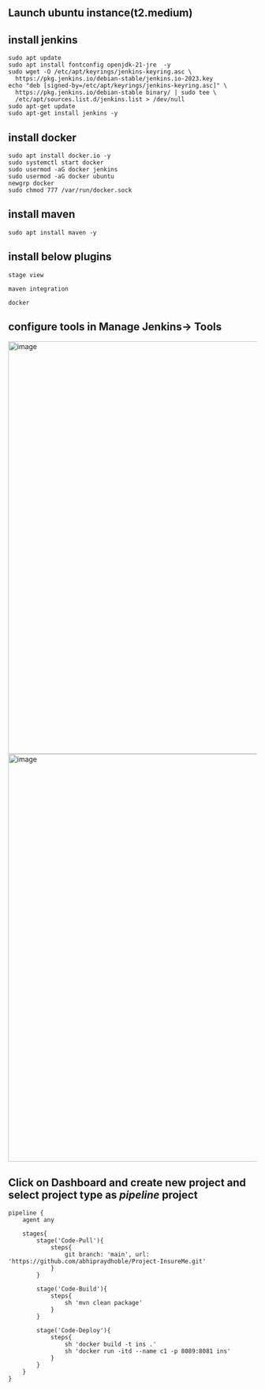 ## Launch ubuntu instance(t2.medium)

## install jenkins
````
sudo apt update
sudo apt install fontconfig openjdk-21-jre  -y
sudo wget -O /etc/apt/keyrings/jenkins-keyring.asc \
  https://pkg.jenkins.io/debian-stable/jenkins.io-2023.key
echo "deb [signed-by=/etc/apt/keyrings/jenkins-keyring.asc]" \
  https://pkg.jenkins.io/debian-stable binary/ | sudo tee \
  /etc/apt/sources.list.d/jenkins.list > /dev/null
sudo apt-get update
sudo apt-get install jenkins -y
````
## install docker
````
sudo apt install docker.io -y
sudo systemctl start docker
sudo usermod -aG docker jenkins
sudo usermod -aG docker ubuntu
newgrp docker
sudo chmod 777 /var/run/docker.sock
````
## install maven
````
sudo apt install maven -y
````
## install below plugins
````
stage view
````
````
maven integration
````
````
docker
````

## configure tools in Manage Jenkins-> Tools
<img width="1920" height="836" alt="image" src="https://github.com/user-attachments/assets/15c89fa2-5e98-432e-9687-9b8ead0edafa" />
<img width="1917" height="826" alt="image" src="https://github.com/user-attachments/assets/21c55a7c-0fe7-49f6-bf26-e7c547692e1c" />

## Click on Dashboard and create new project and select project type as *pipeline* project



```pipeline
pipeline {
    agent any
    
    stages{
        stage('Code-Pull'){
            steps{
                git branch: 'main', url: 'https://github.com/abhipraydhoble/Project-InsureMe.git'
            }
        }
        
        stage('Code-Build'){
            steps{
                sh 'mvn clean package'
            }
        }
        
        stage('Code-Deploy'){
            steps{
                sh 'docker build -t ins .'
                sh 'docker run -itd --name c1 -p 8089:8081 ins'
            }
        }
    }
}
```
